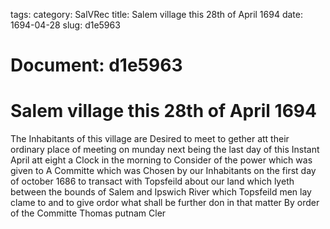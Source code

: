 tags: 
category: SalVRec
title: Salem village this 28th of April 1694
date: 1694-04-28
slug: d1e5963




# Document: d1e5963


# Salem village this 28th of April 1694

The Inhabitants of this village are Desired to meet to gether att their ordinary place of meeting on munday next being the last day of this Instant April att eight a Clock in the morning to Consider of the power which was given to A Committe which was Chosen by our Inhabitants on the first day of october 1686 to transact with Topsfeild about our land which lyeth between the bounds of Salem and Ipswich River which Topsfeild men lay clame to and to give ordor what shall be further don in that matter By order of the Committe Thomas putnam Cler
